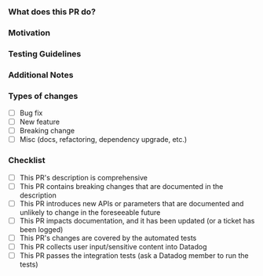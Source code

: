 <!--- Please remember to review the [contribution guidelines](https://github.com/DataDog/datadog-lambda-layer-python/blob/master/CONTRIBUTING.md) if you have not yet done so._  --->

### What does this PR do?

<!--- A brief description of the change being made with this pull request. --->

### Motivation

<!--- What inspired you to submit this pull request? --->

### Testing Guidelines

<!--- How did you test this pull request? --->

### Additional Notes

<!--- Anything else we should know when reviewing? --->

### Types of changes

- [ ] Bug fix
- [ ] New feature
- [ ] Breaking change
- [ ] Misc (docs, refactoring, dependency upgrade, etc.)

### Checklist

- [ ] This PR's description is comprehensive
- [ ] This PR contains breaking changes that are documented in the description
- [ ] This PR introduces new APIs or parameters that are documented and unlikely to change in the foreseeable future
- [ ] This PR impacts documentation, and it has been updated (or a ticket has been logged)
- [ ] This PR's changes are covered by the automated tests
- [ ] This PR collects user input/sensitive content into Datadog
- [ ] This PR passes the integration tests (ask a Datadog member to run the tests)

